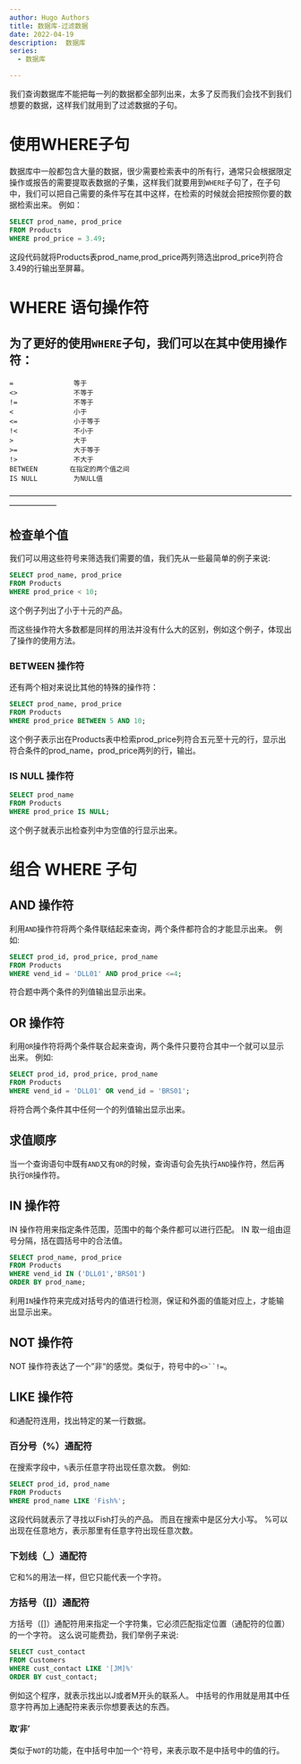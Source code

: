 ```yaml
---
author: Hugo Authors
title: 数据库-过滤数据
date: 2022-04-19
description:  数据库
series:
  - 数据库

---
```


我们查询数据库不能把每一列的数据都全部列出来，太多了反而我们会找不到我们想要的数据，这样我们就用到了过滤数据的子句。

<!--more-->

# 使用WHERE子句
数据库中一般都包含大量的数据，很少需要检索表中的所有行，通常只会根据限定操作或报告的需要提取表数据的子集，这样我们就要用到`WHERE`子句了，在子句中，我们可以把自己需要的条件写在其中这样，在检索的时候就会把按照你要的数据检索出来。
例如：
```sql
SELECT prod_name, prod_price
FROM Products
WHERE prod_price = 3.49;
```
这段代码就将Products表prod_name,prod_price两列筛选出prod_price列符合3.49的行输出至屏幕。

# WHERE 语句操作符
为了更好的使用`WHERE`子句，我们可以在其中使用操作符：
-------------------------------------------
    =               等于
    <>              不等于
    !=              不等于
    <               小于
    <=              小于等于
    !<              不小于
    >               大于
    >=              大于等于
    !>              不大于
    BETWEEN        在指定的两个值之间
    IS NULL         为NULL值
——————————————————————————————————————————
## 检查单个值
我们可以用这些符号来筛选我们需要的值，我们先从一些最简单的例子来说:
```sql
SELECT prod_name, prod_price
FROM Products
WHERE prod_price < 10;
```
这个例子列出了小于十元的产品。

而这些操作符大多数都是同样的用法并没有什么大的区别，例如这个例子，体现出了操作的使用方法。

### BETWEEN 操作符
还有两个相对来说比其他的特殊的操作符：
```sql
SELECT prod_name, prod_price
FROM Products
WHERE prod_price BETWEEN 5 AND 10;
```
这个例子表示出在Products表中检索prod_price列符合五元至十元的行，显示出符合条件的prod_name，prod_price两列的行，输出。

### IS NULL 操作符

```sql
SELECT prod_name
FROM Products
WHERE prod_price IS NULL;
```
这个例子就表示出检查列中为空值的行显示出来。

# 组合 WHERE 子句
## AND 操作符
利用`AND`操作符将两个条件联结起来查询，两个条件都符合的才能显示出来。
例如:
```sql
SELECT prod_id, prod_price, prod_name
FROM Products
WHERE vend_id = 'DLL01' AND prod_price <=4;
```
符合题中两个条件的列值输出显示出来。

## OR 操作符
利用`OR`操作符将两个条件联合起来查询，两个条件只要符合其中一个就可以显示出来。
例如:
```sql
SELECT prod_id, prod_price, prod_name
FROM Products
WHERE vend_id = 'DLL01' OR vend_id = 'BRS01';
```
将符合两个条件其中任何一个的列值输出显示出来。

## 求值顺序
当一个查询语句中既有`AND`又有`OR`的时候，查询语句会先执行`AND`操作符，然后再执行`OR`操作符。

## IN 操作符
IN 操作符用来指定条件范围，范围中的每个条件都可以进行匹配。
IN 取一组由逗号分隔，括在圆括号中的合法值。
```sql
SELECT prod_name, prod_price
FROM Products
WHERE vend_id IN ('DLL01','BRS01')
ORDER BY prod_name;
```
利用`IN`操作符来完成对括号内的值进行检测，保证和外面的值能对应上，才能输出显示出来。

## NOT 操作符
NOT 操作符表达了一个”非“的感觉。类似于，符号中的`<>``!=`。

## LIKE 操作符
和通配符连用，找出特定的某一行数据。

### 百分号（%）通配符
在搜索字段中，`%`表示任意字符出现任意次数。
例如:
```sql
SELECT prod_id, prod_name
FROM Products
WHERE prod_name LIKE 'Fish%';
```
这段代码就表示了寻找以Fish打头的产品。
而且在搜索中是区分大小写。
%可以出现在任意地方，表示那里有任意字符出现任意次数。

### 下划线（_）通配符
它和%的用法一样，但它只能代表一个字符。

### 方括号（[]）通配符
方括号（[]）通配符用来指定一个字符集，它必须匹配指定位置（通配符的位置）的一个字符。
这么说可能费劲，我们举例子来说:
```sql
SELECT cust_contact
FROM Customers
WHERE cust_contact LIKE '[JM]%'
ORDER BY cust_contact;
```
例如这个程序，就表示找出以J或者M开头的联系人。
中括号的作用就是用其中任意字符再加上通配符来表示你想要表达的东西。

#### 取‘非’
类似于`NOT`的功能，在中括号中加一个`^`符号，来表示取不是中括号中的值的行。









